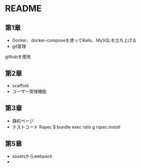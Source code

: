 # README

## 第1章

* Docker、docker-composeを使ってRails、MySQLを立ち上げる
* git管理

githubを使用

## 第2章

* scaffold
* ユーザー管理機能

## 第3章

* 静的ページ
* テストコード
Rspec
$ bundle exec rails g rspec:install

## 第5章

* assetsからwebpack
* 